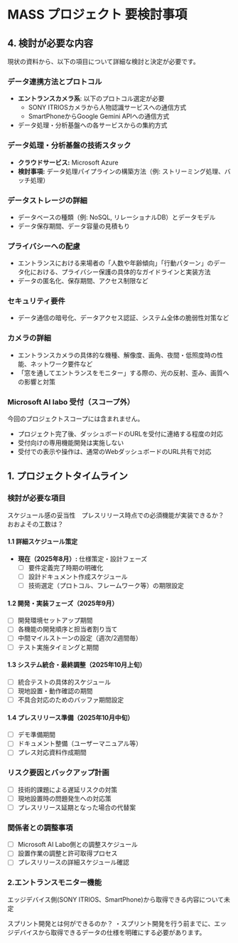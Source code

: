 # MASS プロジェクト 要検討事項

## 4. 検討が必要な内容

現状の資料から、以下の項目について詳細な検討と決定が必要です。

### データ連携方法とプロトコル
- **エントランスカメラ系**: 以下のプロトコル選定が必要
  - SONY ITRIOSカメラから人物認識サービスへの通信方式
  - SmartPhoneからGoogle Gemini APIへの通信方式
- データ処理・分析基盤への各サービスからの集約方式

### データ処理・分析基盤の技術スタック
- **クラウドサービス:** Microsoft Azure
- **検討事項:** データ処理パイプラインの構築方法（例: ストリーミング処理、バッチ処理）

### データストレージの詳細
- データベースの種類（例: NoSQL, リレーショナルDB）とデータモデル
- データ保存期間、データ容量の見積もり

### プライバシーへの配慮
- エントランスにおける来場者の「人数や年齢傾向」「行動パターン」のデータ化における、プライバシー保護の具体的なガイドラインと実装方法
- データの匿名化、保存期間、アクセス制限など

### セキュリティ要件
- データ通信の暗号化、データアクセス認証、システム全体の脆弱性対策など

### カメラの詳細
- エントランスカメラの具体的な機種、解像度、画角、夜間・低照度時の性能、ネットワーク要件など
- 「窓を通してエントランスをモニター」する際の、光の反射、歪み、画質への影響と対策

### Microsoft AI labo 受付（スコープ外）
今回のプロジェクトスコープには含まれません。
- プロジェクト完了後、ダッシュボードのURLを受付に連絡する程度の対応
- 受付向けの専用機能開発は実施しない
- 受付での表示や操作は、通常のWebダッシュボードのURL共有で対応

## 1. プロジェクトタイムライン

### 検討が必要な項目
スケジュール感の妥当性　プレスリリース時点での必須機能が実装できるか？
おおよその工数は？

#### 1.1 詳細スケジュール策定
- **現在（2025年8月）:** 仕様策定・設計フェーズ
  - [ ] 要件定義完了時期の明確化
  - [ ] 設計ドキュメント作成スケジュール
  - [ ] 技術選定（プロトコル、フレームワーク等）の期限設定

#### 1.2 開発・実装フェーズ（2025年9月）
- [ ] 開発環境セットアップ期間
- [ ] 各機能の開発順序と担当者割り当て
- [ ] 中間マイルストーンの設定（週次/2週間毎）
- [ ] テスト実施タイミングと期間

#### 1.3 システム統合・最終調整（2025年10月上旬）
- [ ] 統合テストの具体的スケジュール
- [ ] 現地設置・動作確認の期間
- [ ] 不具合対応のためのバッファ期間設定

#### 1.4 プレスリリース準備（2025年10月中旬）
- [ ] デモ準備期間
- [ ] ドキュメント整備（ユーザーマニュアル等）
- [ ] プレス対応資料作成期間

### リスク要因とバックアップ計画
- [ ] 技術的課題による遅延リスクの対策
- [ ] 現地設置時の問題発生への対応策
- [ ] プレスリリース延期となった場合の代替案

### 関係者との調整事項
- [ ] Microsoft AI Labo側との調整スケジュール
- [ ] 設置作業の調整と許可取得プロセス
- [ ] プレスリリースの詳細スケジュール確認

### 2.エントランスモニター機能
エッジデバイス側(SONY ITRIOS、SmartPhone)から取得できる内容について未定

スプリント開発とは何ができるのか？
・スプリント開発を行う前までに、エッジデバイスから取得できるデータの仕様を明確にする必要があります。
